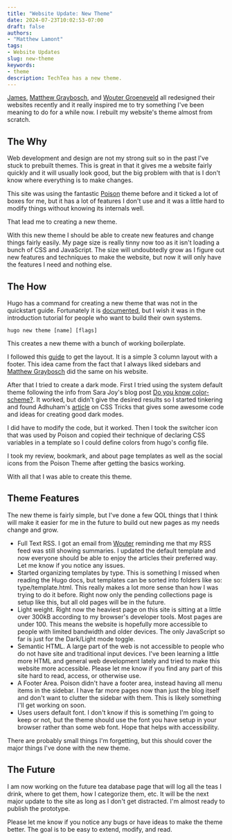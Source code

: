 ```yaml
---
title: "Website Update: New Theme"
date: 2024-07-23T10:02:53-07:00
draft: false
authors: 
- "Matthew Lamont"
tags: 
- Website Updates
slug: new-theme
keywords:
- theme
description: TechTea has a new theme.
---
```


[James](https://jamesg.blog/2024/06/28/new-design/), [Matthew Graybosch](https://starbreaker.org/blog/tech/starbreaker-org-holy-grail-layout/index.html), and [Wouter Groeneveld](https://brainbaking.com/post/2024/06/introducing-the-new-brainbaking-theme/) all redesigned their websites recently and it really inspired me to try something I've been meaning to do for a while now. I rebuilt my website's theme almost from scratch.

## The Why

Web development and design are not my strong suit so in the past I've stuck to prebuilt themes. This is great in that it gives me a website fairly quickly and it will usually look good, but the big problem with that is I don't know where everything is to make changes.

This site was using the fantastic [Poison](https://github.com/lukeorth/poison) theme before and it ticked a lot of boxes for me, but it has a lot of features I don't use and it was a little hard to modify things without knowing its internals well.

That lead me to creating a new theme.

With this new theme I should be able to create new features and change things fairly easily. My page size is really tinny now too as it isn't loading a bunch of CSS and JavaScript. The size will undoubtedly grow as I figure out new features and techniques to make the website, but now it will only have the features I need and nothing else.

## The How

Hugo has a command for creating a new theme that was not in the quickstart guide. Fortunately it is [documented](https://gohugo.io/commands/hugo_new_theme/), but I wish it was in the introduction tutorial for people who want to build their own systems.

``` hugo new theme [name] [flags] ```

This creates a new theme with a bunch of working boilerplate. 

I followed this [guide](https://matthewjamestaylor.com/holy-grail-layout) to get the layout. It is a simple 3 column layout with a footer. This idea came from the fact that I always liked sidebars and [Matthew Graybosch](https://starbreaker.org) did the same on his website.

After that I tried to create a dark mode. First I tried using the system default theme following the info from Sara Joy's blog post [Do you know color-scheme?](https://sarajoy.dev/blog/color-scheme/). It worked, but didn't give the desired results so I started tinkering and found Adhuham's [article](https://css-tricks.com/a-complete-guide-to-dark-mode-on-the-web/) on CSS Tricks that gives some awesome code and ideas for creating good dark modes.

I did have to modify the code, but it worked. Then I took the switcher icon that was used by Poison and copied their technique of declaring CSS variables in a template so I could define colors from hugo's config file.

I took my review, bookmark, and about page templates as well as the social icons from the Poison Theme after getting the basics working.

With all that I was able to create this theme.

## Theme Features

The new theme is fairly simple, but I've done a few QOL things that I think will make it easier for me in the future to build out new pages as my needs change and grow. 

- Full Text RSS. I got an email from [Wouter](https://brainbaking.com) reminding me that my RSS feed was still showing summaries. I updated the default template and now everyone should be able to enjoy the articles their preferred way. Let me know if you notice any issues.
- Started organizing templates by type. This is something I missed when reading the Hugo docs, but templates can be sorted into folders like so: type/template.html. This really makes a lot more sense than how I was trying to do it before. Right now only the pending collections page is setup like this, but all old pages will be in the future.
- Light weight. Right now the heaviest page on this site is sitting at a little over 300kB according to my browser's developer tools. Most pages are under 100. This means the website is hopefully more accessible to people with limited bandwidth and older devices. The only JavaScript so far is just for the Dark/Light mode toggle.
- Semantic HTML. A large part of the web is not accessible to people who do not have site and traditional input devices. I've been learning a little more HTML and general web development lately and tried to make this website more accessible. Please let me know if you find any part of this site hard to read, access, or otherwise use.
- A Footer Area. Poison didn't have a footer area, instead having all menu items in the sidebar. I have far more pages now than just the blog itself and don't want to clutter the sidebar with them. This is likely something I'll get working on soon.
- Uses users default font. I don't know if this is something I'm going to keep or not, but the theme should use the font you have setup in your browser rather than some web font. Hope that helps with accessibility.

There are probably small things I'm forgetting, but this should cover the major things I've done with the new theme.

## The Future

I am now working on the future tea database page that will log all the teas I drink, where to get them, how I categorize them, etc. It will be the next major update to the site as long as I don't get distracted. I'm almost ready to publish the prototype.

Please let me know if you notice any bugs or have ideas to make the theme better. The goal is to be easy to extend, modify, and read.
